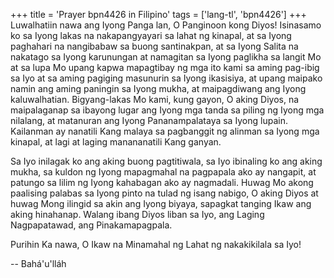+++
title = 'Prayer bpn4426 in Filipino'
tags = ['lang-tl', 'bpn4426']
+++
Luwalhatiin nawa ang Iyong Panga lan, O Panginoon kong Diyos! Isinasamo ko sa Iyong lakas na nakapangyayari sa lahat ng kinapal, at sa Iyong paghahari na nangibabaw sa buong santinakpan, at sa Iyong Salita na nakatago sa Iyong karunungan at namagitan sa Iyong paglikha sa langit Mo at sa lupa Mo upang kapwa mapagtibay ng mga ito kami sa aming pag-ibig sa Iyo at sa aming pagiging masunurin sa Iyong ikasisiya, at upang maipako namin ang aming paningin sa Iyong mukha, at maipagdiwang ang Iyong kaluwalhatian. Bigyang-lakas Mo kami, kung gayon, O aking Diyos, na maipalaganap sa ibayong lugar ang Iyong mga tanda sa piling ng Iyong mga nilalang, at matanuran ang Iyong Pananampalataya sa Iyong lupain. Kailanman ay nanatili Kang malaya sa pagbanggit ng alinman sa Iyong mga kinapal, at lagi at laging manananatili Kang ganyan.

Sa Iyo inilagak ko ang aking buong pagtitiwala, sa Iyo ibinaling ko ang aking mukha, sa kuldon ng Iyong mapagmahal na pagpapala ako ay nangapit, at patungo sa lilim ng Iyong kahabagan ako ay nagmadali. Huwag Mo akong paalising palabas sa Iyong pinto na tulad ng isang nabigo, O aking Diyos at huwag Mong ilingid sa akin ang Iyong biyaya, sapagkat tanging Ikaw ang aking hinahanap. Walang ibang Diyos liban sa Iyo, ang Laging Nagpapatawad, ang Pinakamapagpala.

Purihin Ka nawa, O Ikaw na Minamahal ng Lahat ng nakakikilala sa Iyo!

-- Bahá'u'lláh
